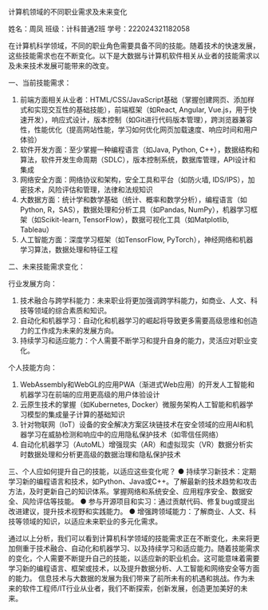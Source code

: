 计算机领域的不同职业需求及未来变化

姓名：周凤 班级：计科普通2班 学号：222024321182058

在计算机科学领域，不同的职业角色需要具备不同的技能。随着技术的快速发展，这些技能需求也在不断变化。以下是大数据与计算机软件相关从业者的技能需求以及未来技术发展可能带来的改变。

一、当前技能需求：
1. 前端方面相关从业者：HTML/CSS/JavaScript基础（掌握创建网页、添加样式和实现交互性的基础技能），前端框架（如React, Angular, Vue.js，用于快速开发），响应式设计，版本控制（如Git进行代码版本管理），跨浏览器兼容性，性能优化（提高网站性能，学习如何优化网页加载速度、响应时间和用户体验）
2. 软件开发方面：至少掌握一种编程语言（如Java, Python, C++），数据结构和算法，软件开发生命周期（SDLC），版本控制系统，数据库管理，API设计和集成
3. 网络安全方面：网络协议和架构，安全工具和平台（如防火墙, IDS/IPS），加密技术，风险评估和管理，法律和法规知识
4. 大数据方面：统计学和数学基础（统计、概率和数学分析），编程语言（如Python, R，SAS），数据处理和分析工具（如Pandas, NumPy），机器学习框架（如Scikit-learn, TensorFlow），数据可视化工具（如Matplotlib, Tableau）
5. 人工智能方面：深度学习框架（如TensorFlow, PyTorch），神经网络和机器学习算法，数据处理和特征工程

二、未来技能需求变化：

行业发展方向：
1. 技术融合与跨学科能力：未来职业将更加强调跨学科能力，如商业、人文、科技等领域的综合素质和知识。
2. 自动化和机器学习：自动化和机器学习的崛起将导致更多需要高级思维和创造力的工作成为未来的发展方向。
3. 持续学习和适应能力：个人需要不断学习和提升自身的能力，灵活应对职业变化。

个人技能方向：
1. WebAssembly和WebGL的应用PWA（渐进式Web应用）的开发人工智能和机器学习在前端的应用更高级的用户体验设计
2. 云原生技术的掌握（如Kubernetes, Docker）微服务架构人工智能和机器学习模型的集成量子计算的基础知识
3. 针对物联网（IoT）设备的安全解决方案区块链技术在安全领域的应用AI和机器学习在威胁检测和响应中的应用隐私保护技术（如零信任网络）
4. 自动化机器学习（AutoML）增强现实（AR）和虚拟现实（VR）数据分析实时数据处理和分析更高级的数据治理和隐私保护技术

三、个人应如何提升自己的技能，以适应这些变化呢？
● 持续学习新技术：定期学习新的编程语言和技术，如Python、Java或C++。了解最新的技术趋势和攻击方法，及时更新自己的知识体系。掌握网络和系统安全、应用程序安全、数据安全、风险评估等技能。
● 参与开源项目和实习：通过贡献代码、修复bug或提出改进建议，提升技术视野和实践能力。
● 增强跨领域能力：了解商业、人文、科技等领域的知识，以适应未来职业的多元化需求。

通过以上分析，我们可以看到计算机科学领域的技能需求正在不断变化，未来将更加侧重于技术融合、自动化和机器学习、以及持续学习和适应能力。随着技能需求的变化，个人需要不断提升自己的技能，以适应新的职业机会。这可能意味着需要学习新的编程语言、框架或技术，以及提升数据分析、人工智能和网络安全等方面的能力。
信息技术与大数据的发展为我们带来了前所未有的机遇和挑战。作为未来的软件工程师/IT行业从业者，我们不断探索，创新发展，创造更加美好的未来。
